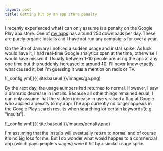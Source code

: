 ```yaml
---
layout: post
title: Getting hit by an app store penalty
---
```


I recently experienced what I can only assume is a penalty on the Google Play app store. One of [my apps](https://play.google.com/store/apps/details?id=de.casparwre.insult) has around 250 downloads per day. These are purely organic installs and I have not run any campaigns for over a year.

On the 5th of January I noticed a sudden usage and install spike. As luck would have it, I had real-time Google analytics open at the time, otherwise I would have missed it. Usually between 1-10 people are using the app at any one time but this suddenly increased to around 40. I'll never know exactly what caused it, but I'm guessing it was a mention on radio or TV.

![_config.yml]({{ site.baseurl }}/images/ga.png)

By the next day, the usage numbers had returned to normal. However, I saw a dramatic decrease in installs. Because all other things remained equal, I can only assume that the sudden increase in users raised a flag at Google who applied a penalty to my app: The app currently no longer appears in the Google Play search results when searching for certain keywords (e.g. "insults").

![_config.yml]({{ site.baseurl }}/images/penalty.png)

I'm assuming that the installs will eventually return to normal and of course it's no big loss for me. But I do wonder what would happen to a commercial app (which pays people's wages) were it hit by a similar usage spike.

